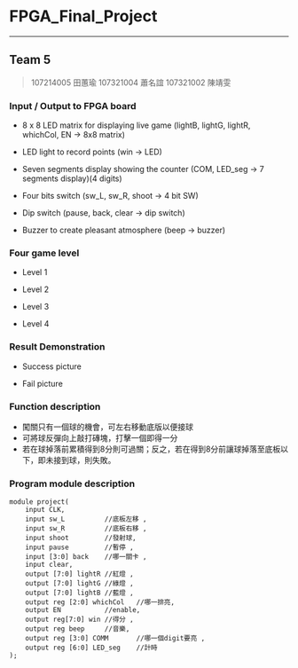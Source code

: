 # FPGA_Final_Project
---
## Team 5
> 107214005 田蕙瑜
> 107321004 蕭名誼
> 107321002 陳靖雯

### Input / Output to FPGA board
- 8 x 8 LED matrix for displaying live game (lightB, lightG, lightR, whichCol, EN -> 8x8 matrix)


- LED light to record points (win -> LED)


- Seven segments display showing the counter (COM, LED_seg -> 7 segments display)(4 digits)


- Four bits switch (sw_L, sw_R, shoot -> 4 bit SW)


- Dip switch (pause, back, clear -> dip switch)


- Buzzer to create pleasant atmosphere (beep -> buzzer)

### Four game level
- Level 1

- Level 2

- Level 3

- Level 4


### Result Demonstration

- Success picture

- Fail picture

### Function description
- 闖關只有一個球的機會，可左右移動底版以便接球
- 可將球反彈向上敲打磚塊，打擊一個即得一分
- 若在球掉落前累積得到8分則可過關；反之，若在得到8分前讓球掉落至底板以下，即未接到球，則失敗。

### Program module description
```verilog=
module project(
    input CLK,
    input sw_L          //底板左移 ,
    input sw_R          //底板右移 ,
    input shoot         //發射球,
    input pause         //暫停 ,
    input [3:0] back    //哪一關卡 ,
    input clear,
    output [7:0] lightR //紅燈 ,
    output [7:0] lightG //綠燈 ,
    output [7:0] lightB //藍燈 ,
    output reg [2:0] whichCol   //哪一排亮, 
    output EN           //enable,
    output reg[7:0] win //得分 ,
    output reg beep     //音樂,
    output reg [3:0] COMM       //哪一個digit要亮 ,
    output reg [6:0] LED_seg    //計時
);

```

